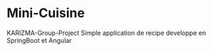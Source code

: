 # Mini-Cuisine
KARIZMA-Group-Project
Simple application de recipe developpe en SpringBoot et Angular
